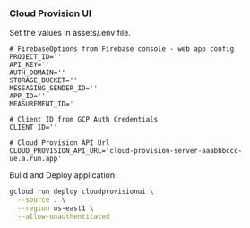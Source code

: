 ### Cloud Provision UI

Set the values in assets/.env file.
```
# FirebaseOptions from Firebase console - web app config
PROJECT_ID=''
API_KEY=''
AUTH_DOMAIN=''
STORAGE_BUCKET=''
MESSAGING_SENDER_ID=''
APP_ID=''
MEASUREMENT_ID='

# Client ID from GCP Auth Credentials
CLIENT_ID=''

# Cloud Provision API Url
CLOUD_PROVISION_API_URL='cloud-provision-server-aaabbbccc-ue.a.run.app'
```

Build and Deploy application:

```bash
gcloud run deploy cloudprovisionui \
  --source . \
  --region us-east1 \
  --allow-unauthenticated
```
